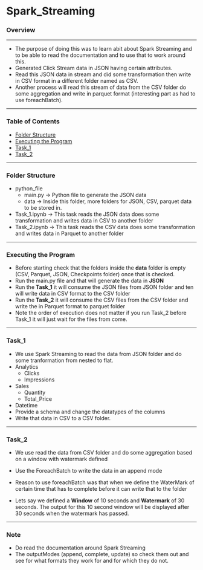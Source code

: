 # Spark_Streaming

### Overview

---

- The purpose of doing this was to learn abit about Spark Streaming and to be able to read the documentation and to use that to work around this. 
- Generated Click Stream data in JSON having certain attributes. 
- Read this JSON data in stream and did some transformation then write in CSV format in a different folder named as CSV.
- Another process will read this stream of data from the CSV folder do some aggregation and write in parquet format (interesting part as had to use foreachBatch).

---

### Table of Contents
- [Folder Structure](#folder-structure)
- [Executing the Program](#executing-the-program)
- [Task_1](#task_1)
- [Task_2](#task_2)

---


### Folder Structure
- python_file
  - main.py     -> Python file to generate the JSON data
  - data        -> Inside this folder, more folders for JSON, CSV, parquet data to be stored in. 
- Task_1.ipynb  -> This task reads the JSON data does some transformation and writes data in CSV to another folder
- Task_2.ipynb  -> This task reads the CSV data does some transformation and writes data in Parquet to another folder

---

### Executing the Program
- Before starting check that the folders inside the **data** folder is empty (CSV, Parquet, JSON, Checkpoints folder) once that is checked.
- Run the main.py file and that will generate the data in **JSON**
- Run the **Task_1** it will consume the JSON files from JSON folder and ten will write data in CSV format to the CSV folder
- Run the **Task_2** it will consume the CSV files from the CSV folder and write the in Parquet format to parquet folder
- Note the order of execution does not matter if you run Task_2 before Task_1 it will just wait for the files from come. 

---

### Task_1
- We use Spark Streaming to read the data from JSON folder and do some tranformation from nested to flat.
- Analytics
  - Clicks
  - Impressions
- Sales
  - Quantity
  - Total_Price
- Datetime
- Provide a schema and change the datatypes of the columns
- Write that data in CSV to a CSV folder.

---

### Task_2

- We use read the data from CSV folder and do some aggregation based on a window with watermark defined
- Use the ForeachBatch to write the data in an append mode

- Reason to use foreachBatch was that when we define the WaterMark of certain time that has to complete before it can write that to the folder
- Lets say we defined a **Window** of 10 seconds and **Watermark** of 30 seconds. The output for this 10 second window will be displayed after 30 seconds when the watermark has passed. 

---

### Note

- Do read the documentation around Spark Streaming
- The outputModes (append, complete, update) so check them out and see for what formats they work for and for which they do not.

